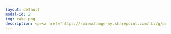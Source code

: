 ```yaml
---
layout: default
modal-id: 2
img: cake.png
description: <p><a href="https://rpiexchange-my.sharepoint.com/:b:/g/personal/bowerj6_rpi_edu/EczoYS77dXFLn5K3cfYw0GABTL4Bn0Bq1ZGlfyd6zM7J0A"><font size="6"><strong><font color="#0000ff">Link to Academic Research Resume (PDF)</font></a></p><br>Research Highlights</font></strong><br><br><br><font size="4">PanOp Industries (short film)<br><strong>RoboPhilosophy 2024</strong><br><br>'How liberating it is to leave the past behind.'<br>Perceiving Authenticity Within the<br>Vocal Performances of Assassin’s Creed Origins<br><strong>The Journal for Interdisciplinary Game Studies (JIVS)</strong><br><em><font color="#ff0000">(publication forthcoming)</font></em><br><br>'Constellations' of Vocal Expression -<br>A Time Traveler’s Examination of Vocal Performance in<br>Assassin’s Creed Origins<br><strong>Digital Games Research Association (DiGRA) 2023 - Extended Abstract</strong><br><p><a href="https://rpiexchange-my.sharepoint.com/:b:/g/personal/bowerj6_rpi_edu/EbLSkAycn71OhvP6uCXDqGEB6jDymOqUyc153QEDa6jTIw"><font color="#0000ff">Link to PDF</font></a></p><br>Physicalizing the Panopticon - Data Privacy and the “Art” of Surveillance<br><strong>STGlobal 2018</strong><br><br>The Specter of Cyberwar - Stuxnet and Surveillance in the Digital Panopticon<br><strong>STGlobal 2017</strong></font><br><br><br><br><font size="6"><strong>Unpublished Compositions and Projects</strong></font><br><br><br><font size="4">Enacting Multiple Subjectivities - Baldur’s Gate 3<br> and the Performance of the (Multi)Self<br><font color="#FF0000">(in development for publication)</font><br><br>Vampires, Cheap Wine,<br>and Drunken Debauchery - A Multi-Lingual Analysis of the<br>Vocal Performances of The Oxenfurt Drunk,<br>a Quest from The Witcher 3 - Wild Hunt<br><br>Race, Voice, and Media Worlds - Orienting <br>Assassin's Creed - Origins Within the Logics of Mediated and<br>Socio-cultural Space/time<br><br>Historical Narration as Quantum Time Travel? Leaping through the <br>Constellations of Space/Time in the Assassin's Creed Franchise<br><br>The Body, Health, and Digital Surveillance<br><br>Cannibalism and Christ - Consumption and Cannibalism<br>as Metaphor in the Old and New Testament</font><br><br>
---
```

